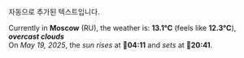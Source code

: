 
자동으로 추가된 텍스트입니다.

<!--START_SECTION:weather:moscow-->
Currently in **Moscow** (RU), the weather is: **13.1°C** (feels like **12.3°C**), ***overcast clouds***<br/>
On *May 19, 2025*, the *sun rises* at 🌅**04:11** and *sets* at 🌇**20:41**.
<!--END_SECTION:weather-->
